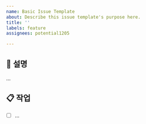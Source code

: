 ```yaml
---
name: Basic Issue Template
about: Describe this issue template's purpose here.
title: ''
labels: feature
assignees: potential1205

---
```


## 📝 설명
...

## 📋 작업
- [ ] ...
